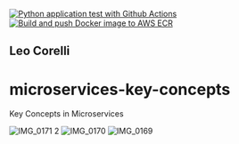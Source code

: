 [![Python application test with Github Actions](https://github.com/leocorelli/microservices-key-concepts/actions/workflows/main.yml/badge.svg)](https://github.com/leocorelli/microservices-key-concepts/actions/workflows/main.yml)
[![Build and push Docker image to AWS ECR](https://github.com/leocorelli/microservices-key-concepts/actions/workflows/docker-image-build.yml/badge.svg)](https://github.com/leocorelli/microservices-key-concepts/actions/workflows/docker-image-build.yml)

## Leo Corelli

# microservices-key-concepts
Key Concepts in Microservices

![IMG_0171 2](https://user-images.githubusercontent.com/58792/152852240-3918ab4e-6095-4924-823a-043229089901.jpg)
![IMG_0170](https://user-images.githubusercontent.com/58792/152852251-764044f7-0f25-424c-9bbd-861422f7a5e6.jpg)
![IMG_0169](https://user-images.githubusercontent.com/58792/152852265-92badff0-8627-4f29-ac95-befa31d07127.jpg)
